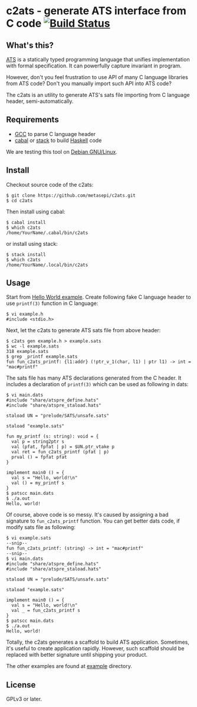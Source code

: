 # c2ats - generate ATS interface from C code [![Build Status](https://travis-ci.org/metasepi/c2ats.svg)](https://travis-ci.org/metasepi/c2ats)

## What's this?

[ATS](http://www.ats-lang.org/) is a statically typed programming language that unifies implementation with formal specification. It can powerfully capture invariant in program.

However, don't you feel frustration to use API of many C language libraries from ATS code? Don't you manually import such API into ATS code?

The c2ats is an utility to generate ATS's sats file importing from C language header, semi-automatically.

## Requirements

* [GCC](https://gcc.gnu.org/) to parse C language header
* [cabal](https://www.haskell.org/cabal/) or [stack](https://haskellstack.org/) to build [Haskell](https://www.haskell.org/) code

We are testing this tool on [Debian GNU/Linux](https://www.debian.org/).

## Install

Checkout source code of the c2ats:

```
$ git clone https://github.com/metasepi/c2ats.git
$ cd c2ats
```

Then install using cabal:

```
$ cabal install
$ which c2ats
/home/YourName/.cabal/bin/c2ats
```

or install using stack:

```
$ stack install
$ which c2ats
/home/YourName/.local/bin/c2ats
```

## Usage

Start from [Hello World example](./example/hello). Create following fake C language header to use `printf(3)` function in C language:

```
$ vi example.h
#include <stdio.h>
```

Next, let the c2ats to generate ATS sats file from above header:

```
$ c2ats gen example.h > example.sats
$ wc -l example.sats
318 example.sats
$ grep _printf example.sats
fun fun_c2ats_printf: {l1:addr} (!ptr_v_1(char, l1) | ptr l1) -> int = "mac#printf"
```

The sats file has many ATS declarations generated from the C header. It includes a declaration of `printf(3)` which can be used as following in dats:

```
$ vi main.dats
#include "share/atspre_define.hats"
#include "share/atspre_staload.hats"

staload UN = "prelude/SATS/unsafe.sats"

staload "example.sats"

fun my_printf (s: string): void = {
  val p = string2ptr s
  val (pfat, fpfat | p) = $UN.ptr_vtake p
  val ret = fun_c2ats_printf (pfat | p)
  prval () = fpfat pfat
}

implement main0 () = {
  val s = "Hello, world!\n"
  val () = my_printf s
}
$ patscc main.dats
$ ./a.out
Hello, world!
```

Of course, above code is so messy. It's caused by assigning a bad signature to `fun_c2ats_printf` function. You can get better dats code, if modify sats file as following:

```
$ vi example.sats
--snip--
fun fun_c2ats_printf: (string) -> int = "mac#printf"
--snip--
$ vi main.dats
#include "share/atspre_define.hats"
#include "share/atspre_staload.hats"

staload UN = "prelude/SATS/unsafe.sats"

staload "example.sats"

implement main0 () = {
  val s = "Hello, world!\n"
  val _ = fun_c2ats_printf s
}
$ patscc main.dats
$ ./a.out
Hello, world!
```

Totally, the c2ats generates a scaffold to build ATS application. Sometimes, it's useful to create application rapidly. However, such scaffold should be replaced with better signature until shipping your product.

The other examples are found at [example](./example/) directory.

## License

GPLv3 or later.
